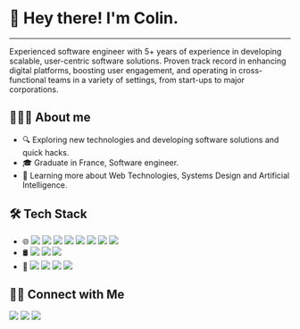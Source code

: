 # 👋 Hey there! I'm Colin.
***

Experienced software engineer with 5+ years of experience in developing scalable, user-centric software solutions. Proven track record in enhancing digital platforms, boosting user engagement, and operating in cross-functional teams in a variety of settings, from start-ups to major corporations.

## 👨🏻‍💻 About me
- 🔍 Exploring new technologies and developing software solutions and quick hacks.
- 🎓 Graduate in France, Software engineer.
- 🌱 Learning more about Web Technologies, Systems Design and Artificial Intelligence.

## 🛠️ Tech Stack
- 🌐 <img src="https://img.shields.io/badge/-Vue.js-4FC08D?logo=vue.js&logoColor=white&style=flat"> <img src="https://img.shields.io/badge/-Nuxt.js-00C58E?logo=nuxt.js&logoColor=white&style=flat"> <img src="https://img.shields.io/badge/-Node.js-339933?logo=node.js&logoColor=white&style=flat"> <img src="https://img.shields.io/badge/-Capacitor-3880FF?logo=ionic&logoColor=white&style=flat"> <img src="https://img.shields.io/badge/-TypeScript-007ACC?style=flat&logo=TypeScript&logoColor=white"> <img src="https://img.shields.io/badge/-JavaScript-F7DF1E?logo=javascript&logoColor=white&style=flat"> <img src="https://img.shields.io/badge/-HTML5-E34F26?logo=html5&logoColor=white&style=flat"> <img src="https://img.shields.io/badge/-CSS3-1572B6?logo=css3&logoColor=white&style=flat">
- 🛢 <img src="https://img.shields.io/badge/-MongoDB-47A248?logo=mongodb&logoColor=white&style=flat"> <img src="https://img.shields.io/badge/-MySQL-4479A1?logo=mysql&logoColor=white&style=flat"> <img src="https://img.shields.io/badge/-PostgreSQL-336791?logo=postgresql&logoColor=white&style=flat">
- 🔧 <img src="https://img.shields.io/badge/-OpenAI-FF6F00?logo=openai&logoColor=white&style=flat"> <img src="https://img.shields.io/badge/-WebStorm-000000?logo=webstorm&logoColor=white&style=flat"> <img src="https://img.shields.io/badge/-Git-F05032?logo=git&logoColor=white&style=flat"> <img src="https://img.shields.io/badge/-GitHub-181717?logo=github&logoColor=white&style=flat">

## 🤝🏻 Connect with Me
<a href="https://yourwebsite.com"><img src="https://img.shields.io/badge/-colinclisson.com-24292E?style=flat&logo=Google-Chrome&logoColor=white"></a>
<a href="https://www.linkedin.com/in/colin-clisson-6b675b142/"><img src="https://img.shields.io/badge/-LinkedIn-0077B5?style=flat&logo=Linkedin&logoColor=white"></a>
<a href="mailto:molpick98@gmail.com"><img src="https://img.shields.io/badge/-Email-D14836?style=flat&logo=Gmail&logoColor=white"></a>
